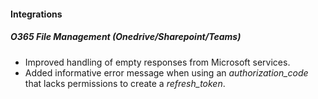 
#### Integrations
##### O365 File Management (Onedrive/Sharepoint/Teams)
- Improved handling of empty responses from Microsoft services.
- Added informative error message when using an *authorization_code* that lacks permissions to create a *refresh_token*. 

